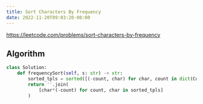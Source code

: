 ```yaml
---
title: Sort Characters By Frequency
date: 2022-11-20T09:03:20-08:00
---
```


https://leetcode.com/problems/sort-characters-by-frequency



## Algorithm

```python
class Solution:
    def frequencySort(self, s: str) -> str:
        sorted_tpls = sorted([(-count, char) for char, count in dict(Counter(s)).items()])
        return ''.join(
            [char*(-count) for count, char in sorted_tpls]
        )
```


